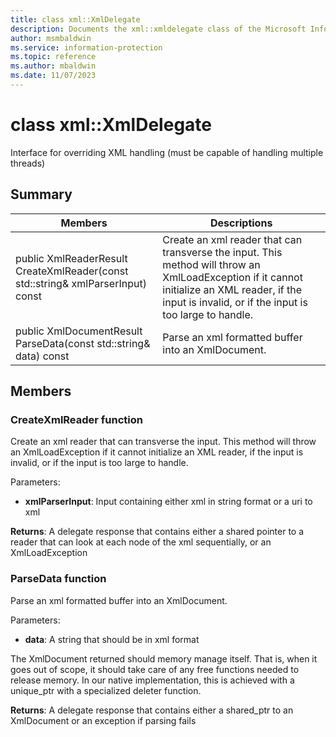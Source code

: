 ```yaml
---
title: class xml::XmlDelegate 
description: Documents the xml::xmldelegate class of the Microsoft Information Protection (MIP) SDK.
author: msmbaldwin
ms.service: information-protection
ms.topic: reference
ms.author: mbaldwin
ms.date: 11/07/2023
---
```


# class xml::XmlDelegate 
Interface for overriding XML handling (must be capable of handling multiple threads)
  
## Summary
 Members                        | Descriptions                                
--------------------------------|---------------------------------------------
public XmlReaderResult CreateXmlReader(const std::string& xmlParserInput) const  |  Create an xml reader that can transverse the input. This method will throw an XmlLoadException if it cannot initialize an XML reader, if the input is invalid, or if the input is too large to handle.
public XmlDocumentResult ParseData(const std::string& data) const  |  Parse an xml formatted buffer into an XmlDocument.
  
## Members
  
### CreateXmlReader function
Create an xml reader that can transverse the input. This method will throw an XmlLoadException if it cannot initialize an XML reader, if the input is invalid, or if the input is too large to handle.

Parameters:  
* **xmlParserInput**: Input containing either xml in string format or a uri to xml



  
**Returns**: A delegate response that contains either a shared pointer to a reader that can look at each node of the xml sequentially, or an XmlLoadException
  
### ParseData function
Parse an xml formatted buffer into an XmlDocument.

Parameters:  
* **data**: A string that should be in xml format


The XmlDocument returned should memory manage itself. That is, when it goes out of scope, it should take care of any free functions needed to release memory. In our native implementation, this is achieved with a unique_ptr with a specialized deleter function.

  
**Returns**: A delegate response that contains either a shared_ptr to an XmlDocument or an exception if parsing fails